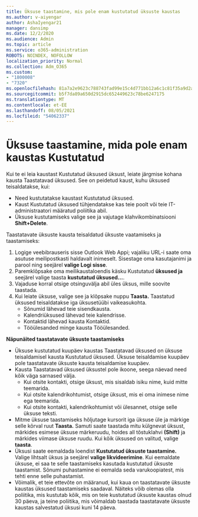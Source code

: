 ```yaml
---
title: Üksuse taastamine, mis pole enam kustutatud üksuste kaustas
ms.author: v-aiyengar
author: AshaIyengar21
manager: dansimp
ms.date: 12/2/2020
ms.audience: Admin
ms.topic: article
ms.service: o365-administration
ROBOTS: NOINDEX, NOFOLLOW
localization_priority: Normal
ms.collection: Adm_O365
ms.custom:
- "1800008"
- "7320"
ms.openlocfilehash: 81a7a2e9623c788743fad99e15c4d771bb12a6c1c81f35a9d2a6a0729ecf8db7
ms.sourcegitcommit: b5f7da89a650d2915dc652449623c78be6247175
ms.translationtype: MT
ms.contentlocale: et-EE
ms.lasthandoff: 08/05/2021
ms.locfileid: "54062337"
---
```

# <a name="recover-an-item-thats-no-longer-in-your-deleted-items-folder"></a>Üksuse taastamine, mida pole enam kaustas Kustutatud

Kui te ei leia kaustast Kustutatud üksused üksust, leiate järgmise kohana kausta Taastatavad üksused. See on peidetud kaust, kuhu üksused teisaldatakse, kui:
- Need kustutatakse kaustast Kustutatud üksused.
- Kaust Kustutatud üksused tühjendatakse kas teie poolt või teie IT-administraatori määratud poliitika abil.
- Üksuse kustutamiseks valige see ja vajutage klahvikombinatsiooni **Shift+Delete**.

Taastatavate üksuste kausta teisaldatud üksuste vaatamiseks ja taastamiseks:
1. Logige veebibrauseris sisse Outlook Web Appi; vajaliku URL-i saate oma asutuse meilipostkasti haldavalt inimeselt. Sisestage oma kasutajanimi ja parool ning seejärel **valige Logi sisse**.
1. Paremklõpsake oma meilikaustaloendis käsku Kustutatud **üksused ja** seejärel valige taasta **kustutatud üksused...**.
1. Vajaduse korral otsige otsinguvälja abil üles üksus, mille soovite taastada.
1. Kui leiate üksuse, valige see ja klõpsake nuppu **Taasta.**
   Taastatud üksused teisaldatakse iga üksusetüübi vaikeasukohta.
    - Sõnumid lähevad teie sisendkausta.
    - Kalendriüksused lähevad teie kalendrisse.
    - Kontaktid lähevad kausta Kontaktid.
    - Tööülesanded minge kausta Tööülesanded.

**Näpunäited taastatavate üksuste taastamiseks**

- Üksuse kustutatud kuupäev kaustas Taastatavad üksused on üksuse teisaldamisel kausta Kustutatud üksused. Üksuse teisaldamise kuupäev pole taastatavate üksuste kausta teisaldamise kuupäev.
- Kausta Taastatavad üksused üksustel pole ikoone, seega näevad need kõik väga sarnased välja.
    - Kui otsite kontakti, otsige üksust, mis sisaldab isiku nime, kuid mitte teemarida.
    - Kui otsite kalendrikohtumist, otsige üksust, mis ei oma inimese nime ega teemarida.
    - Kui otsite kontakti, kalendrikohtumist või ülesannet, otsige selle üksuse teksti.
- Mitme üksuse taastamiseks hõljutage kursorit iga üksuse üle ja märkige selle kõrval ruut **Taasta.** Samuti saate taastada mitu külgnevat üksust, märkides esimese üksuse märkeruudu, hoides all tõstuklahvi **(Shift)** ja märkides viimase üksuse ruudu. Kui kõik üksused on valitud, valige **taasta**.
- Üksusi saate eemaldada loendist **Kustutatud üksuste taastamine.** Valige lihtsalt üksus ja seejärel **valige likvideerimine**. Kui eemaldate üksuse, ei saa te selle taastamiseks kasutada kustutatud üksuste taastamist. Sõnumi puhastamine ei eemalda seda varukoopiatest, mis tehti enne selle puhastamist.
- Võimalik, et teie ettevõte on määranud, kui kaua on taastatavate üksuste kaustas üksused taastamiseks saadaval. Näiteks võib olemas olla poliitika, mis kustutab kõik, mis on teie kustutatud üksuste kaustas olnud 30 päeva, ja teine poliitika, mis võimaldab taastada taastatavate üksuste kaustas salvestatud üksusi kuni 14 päeva.
